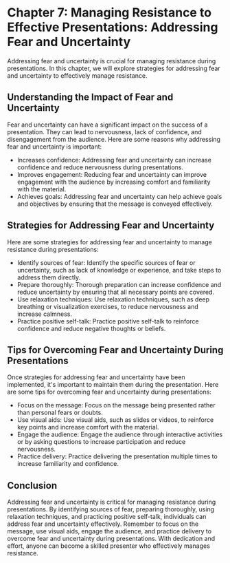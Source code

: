 Chapter 7: Managing Resistance to Effective Presentations: Addressing Fear and Uncertainty
==========================================================================================

Addressing fear and uncertainty is crucial for managing resistance during presentations. In this chapter, we will explore strategies for addressing fear and uncertainty to effectively manage resistance.

Understanding the Impact of Fear and Uncertainty
------------------------------------------------

Fear and uncertainty can have a significant impact on the success of a presentation. They can lead to nervousness, lack of confidence, and disengagement from the audience. Here are some reasons why addressing fear and uncertainty is important:

* Increases confidence: Addressing fear and uncertainty can increase confidence and reduce nervousness during presentations.
* Improves engagement: Reducing fear and uncertainty can improve engagement with the audience by increasing comfort and familiarity with the material.
* Achieves goals: Addressing fear and uncertainty can help achieve goals and objectives by ensuring that the message is conveyed effectively.

Strategies for Addressing Fear and Uncertainty
----------------------------------------------

Here are some strategies for addressing fear and uncertainty to manage resistance during presentations:

* Identify sources of fear: Identify the specific sources of fear or uncertainty, such as lack of knowledge or experience, and take steps to address them directly.
* Prepare thoroughly: Thorough preparation can increase confidence and reduce uncertainty by ensuring that all necessary points are covered.
* Use relaxation techniques: Use relaxation techniques, such as deep breathing or visualization exercises, to reduce nervousness and increase calmness.
* Practice positive self-talk: Practice positive self-talk to reinforce confidence and reduce negative thoughts or beliefs.

Tips for Overcoming Fear and Uncertainty During Presentations
-------------------------------------------------------------

Once strategies for addressing fear and uncertainty have been implemented, it's important to maintain them during the presentation. Here are some tips for overcoming fear and uncertainty during presentations:

* Focus on the message: Focus on the message being presented rather than personal fears or doubts.
* Use visual aids: Use visual aids, such as slides or videos, to reinforce key points and increase comfort with the material.
* Engage the audience: Engage the audience through interactive activities or by asking questions to increase participation and reduce nervousness.
* Practice delivery: Practice delivering the presentation multiple times to increase familiarity and confidence.

Conclusion
----------

Addressing fear and uncertainty is critical for managing resistance during presentations. By identifying sources of fear, preparing thoroughly, using relaxation techniques, and practicing positive self-talk, individuals can address fear and uncertainty effectively. Remember to focus on the message, use visual aids, engage the audience, and practice delivery to overcome fear and uncertainty during presentations. With dedication and effort, anyone can become a skilled presenter who effectively manages resistance.

